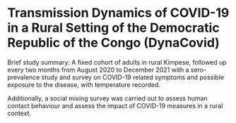 # Transmission Dynamics of COVID-19 in a Rural Setting of the Democratic Republic of the Congo (DynaCovid)

Brief study summary:
A fixed cohort of adults in rural Kimpese, followed up every two months from August 2020 to December 2021 with a sero-prevalence study and survey on COVID-19 related symptoms and possible exposure to the disease, with temperature recorded.

Additionally, a social mixing survey was carried out to assess human contact behaviour and assess the impact of COVID-19 measures in a rural context. 


